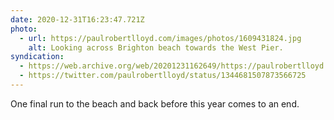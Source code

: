 ```yaml
---
date: 2020-12-31T16:23:47.721Z
photo:
  - url: https://paulrobertlloyd.com/images/photos/1609431824.jpg
    alt: Looking across Brighton beach towards the West Pier.
syndication:
  - https://web.archive.org/web/20201231162649/https://paulrobertlloyd.com/photos/1609431827/
  - https://twitter.com/paulrobertlloyd/status/1344681507873566725
---
```

One final run to the beach and back before this year comes to an end.
